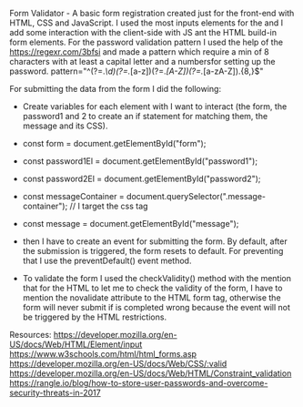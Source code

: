 Form Validator - 
A basic form registration created just for the front-end with HTML, CSS and JavaScript. 
I used the most inputs elements for the and I add some interaction with the client-side with JS ant the HTML build-in form elements. 
For the password validation pattern I used the help of the https://regexr.com/3bfsi and made a pattern which require a min of 8 characters with at least a capital letter and a numbersfor setting up the password. 
 pattern="^(?=.*\d)(?=.*[a-z])(?=.*[A-Z])(?=.*[a-zA-Z]).{8,}$"

For submitting the data from the form I did the following:
-	Create variables for each element with I want to interact (the form, the password1 and 2 to create an if statement for matching them, the message and its CSS). 
-	const form = document.getElementById("form");
-	const password1El = document.getElementById("password1");
-	const password2El = document.getElementById("password2");
-	const messageContainer = document.querySelector(".message-container"); // I target the css tag
-	const message = document.getElementById("message");

-	then I have to create an event for submitting the form. By default, after the submission is triggered, the form resets to default. For preventing that I use the preventDefault() event method.

-	To validate the form I used the checkValidity() method with the mention that for the HTML to let me to check the validity of the form, I have to mention the novalidate attribute to the HTML form tag, otherwise the form will never submit if is completed wrong because the event will not be triggered by the HTML restrictions. 

<form id="form" novalidate>

Resources:
https://developer.mozilla.org/en-US/docs/Web/HTML/Element/input
https://www.w3schools.com/html/html_forms.asp
https://developer.mozilla.org/en-US/docs/Web/CSS/:valid
https://developer.mozilla.org/en-US/docs/Web/HTML/Constraint_validation
https://rangle.io/blog/how-to-store-user-passwords-and-overcome-security-threats-in-2017
